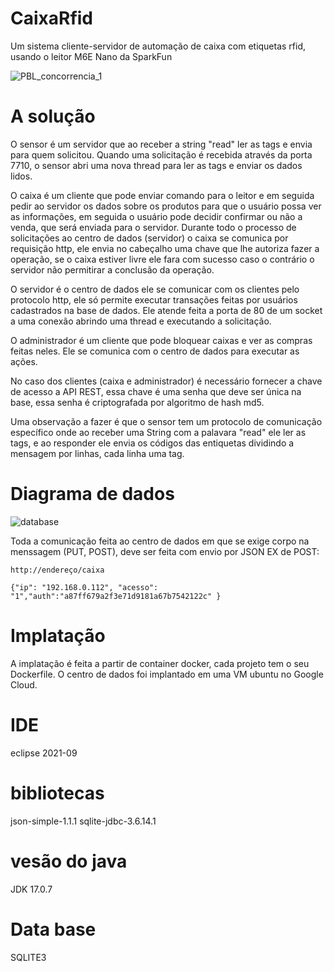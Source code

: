 # CaixaRfid
Um sistema cliente-servidor de automação de caixa com etiquetas rfid, usando o leitor M6E Nano da SparkFun

![PBL_concorrencia_1](https://github.com/absilva21/CaixaRfid/assets/83670712/ee752fd1-50ab-41a3-9bc8-812582bb9fca)

 # A solução 
   O sensor é um servidor que ao receber a string "read" ler as tags e envia para quem solicitou.
 Quando uma solicitação é recebida através da porta 7710, o sensor abri uma nova thread para ler as tags e enviar os dados lidos.
 
  O caixa é um cliente que pode enviar comando para o leitor e em seguida pedir ao servidor os dados sobre os produtos
para que o usuário possa ver as informações, em seguida o usuário pode decidir confirmar ou não a venda, que será enviada 
para o servidor. Durante todo o processo de solicitações ao centro de dados (servidor) o caixa se comunica por requisição 
http, ele envia no cabeçalho uma chave que lhe autoriza fazer a operação, se o caixa estiver livre ele fara com sucesso
caso o contrário o servidor não permitirar a conclusão da operação.

  O servidor é o centro de dados ele se comunicar com os clientes pelo protocolo http, ele só permite executar transações
feitas por usuários cadastrados na base de dados. Ele atende feita a porta de 80 de um socket a uma conexão abrindo uma thread e executando a solicitação.

  O administrador é um cliente que pode bloquear caixas e ver as compras feitas neles. Ele se comunica com o centro de dados
para executar as ações.

  No caso dos clientes (caixa e administrador) é necessário fornecer a chave de acesso a API REST, essa chave é uma senha que 
deve ser única na base, essa senha é criptografada por algoritmo de hash md5.

  Uma observação a fazer é que o sensor tem um protocolo de comunicação específico onde ao receber uma String com a palavara
"read" ele ler as tags, e ao responder ele envia os códigos das entiquetas dividindo a mensagem por linhas, cada linha uma tag.

# Diagrama de dados


![database](https://github.com/absilva21/CaixaRfid/assets/83670712/df068c09-56fe-47d4-87b3-ad2385dfdea0)

Toda a comunicação feita ao centro de dados em que se exige corpo na menssagem (PUT, POST), deve ser feita com envio por JSON
EX de POST:

```
http://endereço/caixa
```
```
{"ip": "192.168.0.112",	"acesso": "1","auth":"a87ff679a2f3e71d9181a67b7542122c" }
```
# Implatação
A implatação é feita a partir de container docker, cada projeto tem o seu Dockerfile.
O centro de dados foi implantado em uma VM ubuntu no Google Cloud.

# IDE
eclipse 2021-09

# bibliotecas 
json-simple-1.1.1
sqlite-jdbc-3.6.14.1

# vesão do java
JDK 17.0.7

# Data base 
SQLITE3

